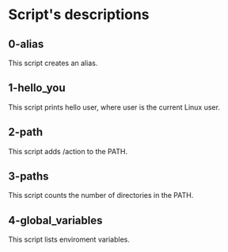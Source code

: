 # Script's descriptions

## 0-alias
This script creates an alias.

## 1-hello_you
This script prints hello user, where user is the current Linux user.

## 2-path
This script adds /action to the PATH.

## 3-paths
This script counts the number of directories in the PATH.

## 4-global_variables
This script lists enviroment variables.

